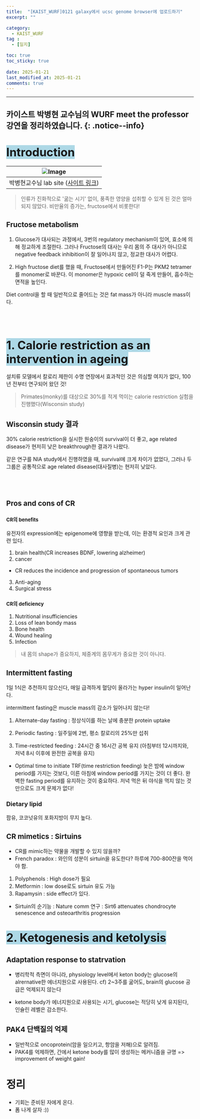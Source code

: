 ```yaml
---
title:  "[KAIST_WURF]0121 galaxy에서 ucsc genome browser에 업로드하기" 
excerpt: ""

category:
  - KAIST_WURF
tag :
  - [일지]

toc: true
toc_sticky: true
 
date: 2025-01-21
last_modified_at: 2025-01-21
comments: true
---
```


---
카이스트 박병현 교수님의 WURF meet the professor 강연을 정리하였습니다.
{: .notice--info}
---


# <span style="background-color:LightBlue; font-size:110%">Introduction

| ![Image](https://github.com/user-attachments/assets/b230c457-04bf-4cc9-b459-a66d56424906) | 
|:--:| 
| 박병현교수님 lab site ([사이트 링크](https://sites.google.com/view/bhparklab/home)) |


> 인류가 진화적으로 '굶는 시기' 없이, 풍족한 영양을 섭취할 수 있게 된 것은 얼마 되지 않았다. 비만율의 증가는, fructose에서 비롯한다!

## <span style="font-size:90%">Fructose metabolism
1. Glucose가 대사되는 과정에서, 3번의 regulatory mechanism이 있어, 효소에 의해 정교하게 조절한다. 그러나 Fructose의 대사는 우리 몸의 주 대사가 아니므로 negative feedback inhibition이 잘 일어나지 않고, 정교한 대사가 어렵다.

2. High fructose diet를 했을 때, Fructose에서 만들어진 F1-P는 PKM2 tetramer를 monomer로 바꾼다. 이 monomer은 hypoxic cell이 덜 죽게 만들어, 흡수하는 면적을 높인다.

Diet control을 할 때 일반적으로 줄어드는 것은 fat mass가 아니라 muscle mass이다.

<br>
<br>

# <span style="background-color:LightBlue; font-size:110%">1. Calorie restriction as an intervention in ageing

설치류 모델에서 칼로리 제한이 수명 연장에서 효과적인 것은 의심할 여지가 없다, 100년 전부터 연구되어 왔던 것!

> Primates(monky)를 대상으로 30%를 적게 먹이는 calorie restriction 실험을 진행했다(Wisconsin study)

## <span style="font-size:90%">Wisconsin study 결과

30% calorie restriction을 실시한 원숭이의 survival이 더 좋고, age related disease가 현저히 낮은 breakthrough한 결과가 나왔다.

같은 연구를 NIA study에서 진행하였을 때, survival에 크게 차이가 없었다, 그러나 두 그룹은 공통적으로 age related disease(대사질병)는 현저히 낮았다.

<br>
<br>

## <span style="font-size:90%"> Pros and cons of CR
### <span style="font-size:80%"> CR의 benefits

유전자의 expression에는 epigenome에 영향을 받는데, 이는 환경적 요인과 크게 관련 있다. 
1. brain health(CR increases BDNF, lowering alzheimer)
2. cancer
  - CR reduces the incidence and progression of spontaneous tumors
3. Anti-aging
4. Surgical stress

### <span style="font-size:80%"> CR의 deficiency
1. Nutritional insufficiencies
2. Loss of lean bondy mass
3. Bone health
4. Wound healing
5. Infection

> 내 몸의 shape가 중요하지, 체중계의 몸무게가 중요한 것이 아니다.

## <span style="font-size:90%"> Intermittent fasting
1일 1식은 추천하지 않으신다, 매일 급격하게 혈당이 올라가는 hyper insulin이 일어난다.

intermittent fasting은 muscle mass의 감소가 일어나지 않는다! 

1. Alternate-day fasting : 정상식이를 하는 날에 충분한 protein uptake

2. Periodic fasting : 일주일에 2번, 평소 칼로리의 25%만 섭취

3. Time-restricted feeding : 24시간 중 16시간 공복 유지 (아침부터 12시까지와, 저녁 8시 이후에 완전한 공복을 유지)
  - Optimal time to initiate TRF(time restriction feeding)
    늦은 밤에 window period를 가지는 것보다, 이른 아침에 window period를 가지는 것이 더 좋다. 
    완벽한 fasting period를 유지하는 것이 중요하다. 저녁 먹은 뒤 야식을 먹지 않는 것만으로도 크게 문제가 없다!


### Dietary lipid
팜유, 코코넛유의 포화지방이 무지 높다.

## <span style="font-size:90%"> CR mimetics : Sirtuins
- CR를 mimic하는 약물을 개발할 수 있지 않을까?
- French paradox : 와인의 성분이 sirtuin을 유도한다? 하루에 700-800잔을 먹어야 함.

1. Polyphenols : High dose가 필요
2. Metformin : low dose로도 sirtuin 유도 가능
3. Rapamysin : side effect가 있다.

- Sirtuin의 순기능 : Nature comm 연구 : Sirt6 attenuates chondrocyte senescence and osteoarthritis progression


# <span style="background-color:LightBlue; font-size:110%">2. Ketogenesis and ketolysis
## <span style="font-size:90%"> Adaptation response to statrvation
- 병리학적 측면이 아니라, physiology level에서 keton body는 glucose의 alrernative한 에너지원으로 사용된다.
cf) 2~3주를 굶어도, brain의 glucose 공급은 억제되지 않는다

- ketone body가 에너지원으로 사용되는 시기, glucose는 적당히 낮게 유지된다, 인슐린 레벨은 감소한다.
## <span style="font-size:90%"> PAK4 단백질의 억제
- 일반적으로 oncoprotein(암을 일으키고, 항암을 저해)으로 알려짐.
- PAK4를 억제하면, 간에서 ketone body를 많이 생성하는 메커니즘을 규명
  => improvement of weight gain!


# 정리
- 기회는 준비된 자에게 온다.
- 폼 나게 살자 :))


